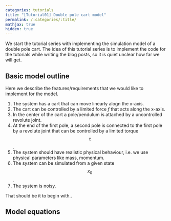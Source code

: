```yaml
---
categories: tutorials
title: "[Tutorial01] Double pole cart model"
permalink: /:categories/:title/
mathjax: true
hidden: true
---
```


We start the tutorial series with implementing the simulation model of a double pole cart. 
The idea of this tutorial series is to implement the code for the tutorials while writing the blog posts, so it is quiet unclear how far we will get.

## Basic model outline

Here we describe the features/requirements that we would like to implement for the model.
1. The system has a cart that can move linearly alogn the x-axis.
2. The cart can be controlled by a limited force $f$ that acts along the x-axis.
3. In the center of the cart a pole/pendulum is attached by a uncontrolled revolute joint.
4. At the end of the first pole, a second pole is connected to the first pole by a revolute joint that can be controlled by a limited torque $$\tau$$.
5. The system should have realistic physical behaviour, i.e. we use physical parameters like mass, momentum.
6. The system can be simulated from a given state $$x_0$$.
7. The system is noisy.

That should be it to begin with..

## Model equations


